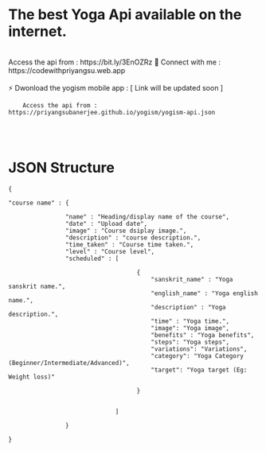 # The best Yoga Api available on the internet.
<br>
Access the api from : https://bit.ly/3EnOZRz
🔗 Connect with me : https://codewithpriyangsu.web.app <br><br>
⚡️ Dwonload the yogism mobile app : [ Link will be updated soon ] <br>


    
        Access the api from : https://priyangsubanerjee.github.io/yogism/yogism-api.json
    


<br>
<br>

# JSON Structure

    {

    "course name" : {

                    "name" : "Heading/display name of the course",
                    "date" : "Upload date",
                    "image" : "Course dsiplay image.",
                    "description" : "course description.",
                    "time_taken" : "Course time taken.",
                    "level" : "Course level",
                    "scheduled" : [

                                        {
                                            "sanskrit_name" : "Yoga sanskrit name.",
                                            "english_name" : "Yoga english name.",
                                            "description" : "Yoga description.",
                                            "time" : "Yoga time.",
                                            "image": "Yoga image",
                                            "benefits" : "Yoga benefits",
                                            "steps": "Yoga steps",
                                            "variations": "Variations",
                                            "category": "Yoga Category (Beginner/Intermediate/Advanced)",
                                            "target": "Yoga target (Eg: Weight loss)"

                                        }


                                  ]

                    }

    }
